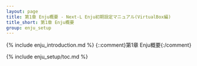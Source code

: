 ```yaml
---
layout: page
title: 第1章 Enju概要 - Next-L Enju初期設定マニュアル(VirtualBox編)
title_short: 第1章 Enju概要
group: enju_setup
---
```


{% include enju_introduction.md %} {::comment}第1章 Enju概要{:/comment}

{% include enju_setup/toc.md %}

